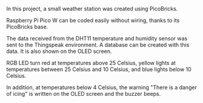In this project, a small weather station was created using PicoBricks.

Raspberry Pi Pico W can be coded easily without wiring, thanks to its PicoBricks base.

The data received from the DHT11 temperature and humidity sensor was sent to the Thingspeak environment. A database can be created with this data. It is also shown on the OLED screen.

RGB LED turn red at temperatures above 25 Celsius, yellow lights at temperatures between 25 Celsius and 10 Celsius, and blue lights below 10 Celsius.

In addition, at temperatures below 4 Celsius, the warning "There is a danger of icing" is written on the OLED screen and the buzzer beeps.

